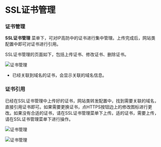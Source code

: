 # SSL证书管理

### 证书管理
 **SSL证书管理** 菜单下，可对IP高防中的证书进行集中管理。上传完成后，网站类配置中即可对证书进行引用。

SSL证书管理的页面如下，包括上传证书、修改证书、删除证书。

![证书管理](https://github.com/jdcloudcom/cn/blob/Anti-DDoS/image/Advanced%20Anti-DDoS/ssl%20cert2.png)

- 已经关联到域名的证书，会显示关联的域名信息。

### 证书引用

已经在SSL证书管理中上传好的证书，网站类转发配置中，找到需要关联的域名，直接引用证书即可。如果需要更换证书，点HTTPS按钮边上的修改图标进行更改。如果没有合适的证书，请在SSL证书管理菜单下上传。适的证书，需要上传，请在SSL证书管理菜单下进行操作。

![证书管理](https://github.com/jdcloudcom/cn/blob/Anti-DDoS/image/Advanced%20Anti-DDoS/webservice%20%20set.png)


![证书管理](https://github.com/jdcloudcom/cn/blob/Anti-DDoS/image/Advanced%20Anti-DDoS/ssl%20cert.png)

